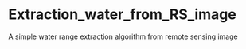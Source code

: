 # Extraction_water_from_RS_image
A simple water range extraction algorithm from remote sensing image
